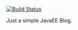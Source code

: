 [![Build Status](https://secure.travis-ci.org/rmannibucau/JeBlog.png)](http://travis-ci.org/rmannibucau/JeBlog)

Just a simple JavaEE Blog.

